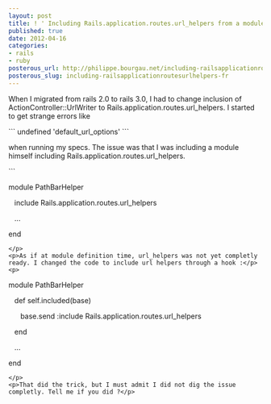 ```yaml
---
layout: post
title: ! ' Including Rails.application.routes.url_helpers from a module'
published: true
date: 2012-04-16
categories:
- rails
- ruby
posterous_url: http://philippe.bourgau.net/including-railsapplicationroutesurlhelpers-fr
posterous_slug: including-railsapplicationroutesurlhelpers-fr
---
```

<p>When I migrated from rails 2.0 to rails 3.0, I had to change inclusion of ActionController::UrlWriter to&nbsp;Rails.application.routes.url_helpers. I started to get strange errors like</p>
<p>
```
   undefined 'default_url_options'   
```
</p>
<p>when running my specs. The issue was that I was including a module himself including&nbsp;Rails.application.routes.url_helpers.</p>
<p>
```



module PathBarHelper


&nbsp; &nbsp;include&nbsp;Rails.application.routes.url_helpers


&nbsp; &nbsp;...


end


```
</p>
<p>As if at module definition time, url_helpers was not yet completly ready. I changed the code to include url helpers through a hook :</p>
<p>
```



module PathBarHelper


&nbsp; &nbsp;def self.included(base)


&nbsp; &nbsp; &nbsp; base.send :include&nbsp;Rails.application.routes.url_helpers


&nbsp; &nbsp;end


&nbsp; &nbsp;...


end


```
</p>
<p>That did the trick, but I must admit I did not dig the issue completly. Tell me if you did ?</p>

